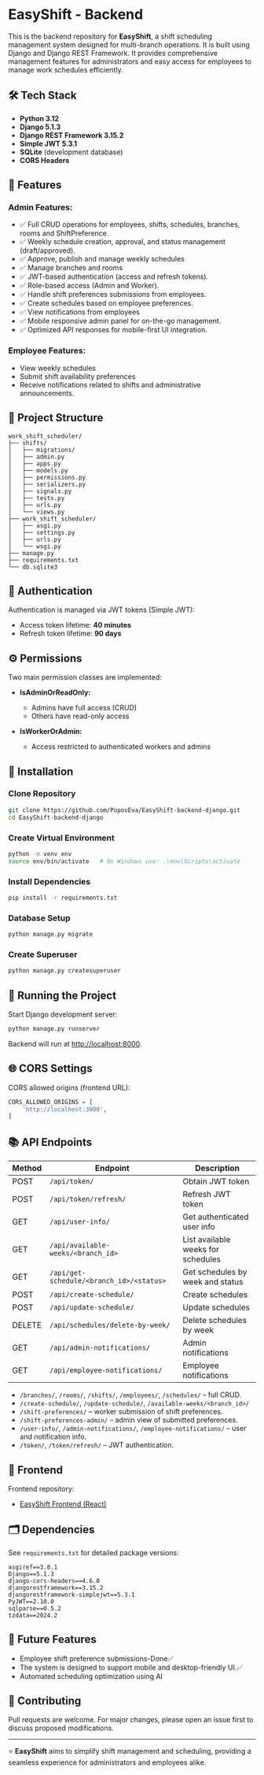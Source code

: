# EasyShift - Backend

This is the backend repository for **EasyShift**, a shift scheduling management system designed for multi-branch operations. It is built using Django and Django REST Framework. It provides comprehensive management features for administrators and easy access for employees to manage work schedules efficiently.

## 🛠 Tech Stack

- **Python 3.12**
- **Django 5.1.3**
- **Django REST Framework 3.15.2**
- **Simple JWT 5.3.1**
- **SQLite** (development database)
- **CORS Headers**

## 🚀 Features

### Admin Features:
- ✅ Full CRUD operations for employees, shifts, schedules, branches, rooms and ShiftPreference.
- ✅ Weekly schedule creation, approval, and status management (draft/approved).
- ✅ Approve, publish  and manage weekly schedules
- ✅ Manage branches and rooms
- ✅ JWT-based authentication (access and refresh tokens).
- ✅ Role-based access (Admin and Worker).
- ✅ Handle shift preferences submissions from employees.
- ✅ Create schedules based on employee preferences.
- ✅ View notifications from employees
- ✅ Mobile responsive admin panel for on-the-go management.
- ✅ Optimized API responses for mobile-first UI integration.

### Employee Features:
- View weekly schedules
- Submit shift availability preferences
- Receive notifications related to shifts and administrative announcements.

## 📂 Project Structure

```
work_shift_scheduler/
├── shifts/
│   ├── migrations/
│   ├── admin.py
│   ├── apps.py
│   ├── models.py
│   ├── permissions.py
│   ├── serializers.py
│   ├── signals.py
│   ├── tests.py
│   ├── urls.py
│   └── views.py
├── work_shift_scheduler/
│   ├── asgi.py
│   ├── settings.py
│   ├── urls.py
│   └── wsgi.py
├── manage.py
├── requirements.txt
└── db.sqlite3
```

## 🔐 Authentication
Authentication is managed via JWT tokens (Simple JWT):
- Access token lifetime: **40 minutes**
- Refresh token lifetime: **90 days**

## ⚙️ Permissions
Two main permission classes are implemented:

- **IsAdminOrReadOnly:**
  - Admins have full access (CRUD)
  - Others have read-only access

- **IsWorkerOrAdmin:**
  - Access restricted to authenticated workers and admins

## 🔧 Installation

### Clone Repository
```bash
git clone https://github.com/PopovEva/EasyShift-backend-django.git
cd EasyShift-backend-django
```

### Create Virtual Environment
```bash
python -m venv env
source env/bin/activate   # On Windows use: .\env\Scripts\activate
```

### Install Dependencies
```bash
pip install -r requirements.txt
```

### Database Setup
```bash
python manage.py migrate
```

### Create Superuser
```bash
python manage.py createsuperuser
```

## 🚦 Running the Project

Start Django development server:
```bash
python manage.py runserver
```

Backend will run at [http://localhost:8000](http://localhost:8000).

## 🌐 CORS Settings

CORS allowed origins (frontend URL):
```python
CORS_ALLOWED_ORIGINS = [
    'http://localhost:3000',
]
```

## 📚 API Endpoints
| Method | Endpoint | Description |
|--------|----------|-------------|
| POST   | `/api/token/` | Obtain JWT token |
| POST   | `/api/token/refresh/` | Refresh JWT token |
| GET    | `/api/user-info/` | Get authenticated user info |
| GET    | `/api/available-weeks/<branch_id>` | List available weeks for schedules |
| GET    | `/api/get-schedule/<branch_id>/<status>` | Get schedules by week and status |
| POST   | `/api/create-schedule/` | Create schedules |
| POST   | `/api/update-schedule/` | Update schedules |
| DELETE | `/api/schedules/delete-by-week/` | Delete schedules by week |
| GET    | `/api/admin-notifications/` | Admin notifications |
| GET    | `/api/employee-notifications/` | Employee notifications |



- `/branches/`, `/rooms/`, `/shifts/`, `/employees/`, `/schedules/` – full CRUD.
- `/create-schedule/`, `/update-schedule/`, `/available-weeks/<branch_id>/`
- `/shift-preferences/` – worker submission of shift preferences.
- `/shift-preferences-admin/` – admin view of submitted preferences.
- `/user-info/`, `/admin-notifications/`, `/employee-notifications/` – user and notification info.
- `/token/`, `/token/refresh/` – JWT authentication.

## 📝 Frontend
Frontend repository:
- [EasyShift Frontend (React)](https://github.com/PopovEva/EasyShift-frontend-react)

## 🗂 Dependencies
See `requirements.txt` for detailed package versions:
```
asgiref==3.8.1
Django==5.1.3
django-cors-headers==4.6.0
djangorestframework==3.15.2
djangorestframework-simplejwt==5.3.1
PyJWT==2.10.0
sqlparse==0.5.2
tzdata==2024.2
```

## 🔮 Future Features
- Employee shift preference submissions-Done✅
- The system is designed to support mobile and desktop-friendly UI.✅
- Automated scheduling optimization using AI

## 📌 Contributing
Pull requests are welcome. For major changes, please open an issue first to discuss proposed modifications.

---

⭐️ **EasyShift** aims to simplify shift management and scheduling, providing a seamless experience for administrators and employees alike.

